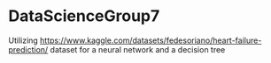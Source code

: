# DataScienceGroup7
Utilizing https://www.kaggle.com/datasets/fedesoriano/heart-failure-prediction/ dataset for a neural network and a decision tree
